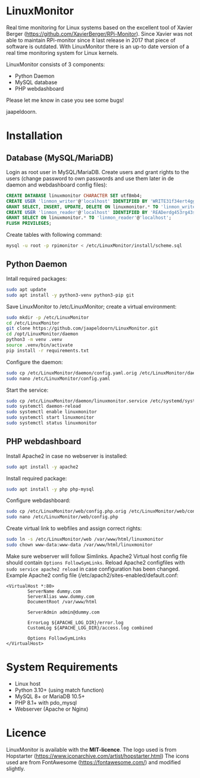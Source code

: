 # LinuxMonitor
Real time monitoring for Linux systems based on the excellent tool of Xavier Berger (https://github.com/XavierBerger/RPi-Monitor). Since Xavier was not able to maintain RPi-monitor since it last release in 2017 that piece of software is outdated. With LinuxMonitor there is an up-to date version of a real time monitoring system for Linux kernels.

LinuxMonitor consists of 3 components:
- Python Daemon
- MySQL database
- PHP webdashboard

Please let me know in case you see some bugs!

jaapeldoorn.

# Installation

## Database (MySQL/MariaDB)
Login as root user in MySQL/MariaDB.
Create users and grant rights to the users (change password to own passwords and use them later in de daemon and webdashboard config files):
```SQL
CREATE DATABASE linuxmonitor CHARACTER SET utf8mb4;
CREATE USER 'linmon_writer'@'localhost' IDENTIFIED BY 'WRITE31f34ert4ggs';
GRANT SELECT, INSERT, UPDATE, DELETE ON linuxmonitor.* TO 'linmon_writer'@'localhost';
CREATE USER 'linmon_reader'@'localhost' IDENTIFIED BY 'READerdg453rg43sg';
GRANT SELECT ON linuxmonitor.* TO 'linmon_reader'@'localhost';
FLUSH PRIVILEGES;
```
Create tables with following command:
```bash
mysql -u root -p rpimonitor < /etc/LinuxMonitor/install/scheme.sql
```

## Python Daemon
Intall required packages:
```bash
sudo apt update
sudo apt install -y python3-venv python3-pip git
```

Save LinuxMonitor to /etc/LinuxMonitor; create a virtual environment:
```bash
sudo mkdir -p /etc/LinuxMonitor
cd /etc/LinuxMonitor
git clone https://github.com/jaapeldoorn/LinuxMonitor.git
cd /opt/LinuxMonitor/daemon
python3 -m venv .venv
source .venv/bin/activate
pip install -r requirements.txt
```

Configure the daemon:
```bash
sudo cp /etc/LinuxMonitor/daemon/config.yaml.orig /etc/LinuxMonitor/daemon/config.yaml
sudo nano /etc/LinuxMonitor/config.yaml
```

Start the service:
```bash
sudo cp /etc/LinuxMonitor/daemon/linuxmonitor.service /etc/systemd/system/
sudo systemctl daemon-reload
sudo systemctl enable linuxmonitor
sudo systemctl start linuxmonitor
sudo systemctl status linuxmonitor
```

## PHP webdashboard
Install Apache2 in case no webserver is installed:
```bash
sudo apt install -y apache2
```

Install required package:
```bash
sudo apt install -y php php-mysql
```

Configure webdashboard:
```bash
sudo cp /etc/LinuxMonitor/web/config.php.orig /etc/LinuxMonitor/web/config.php
sudo nano /etc/LinuxMonitor/web/config.php
```

Create virtual link to webfiles and assign correct rights:
```bash
sudo ln -s /etc/LinuxMonitor/web /var/www/html/linuxmonitor
sudo chown www-data:www-data /var/www/html/linuxmonitor
```

Make sure webserver will follow Simlinks. Apache2 Virtual host config file should contain `Options FollowSymLinks`. Reload Apache2 configfiles with `sudo service apache2 reload` in case configuration has been changed.
Example Apache2 config file (/etc/apach2/sites-enabled/default.conf:
```
<VirtualHost *:80>
        ServerName dummy.com
        ServerAlias www.dummy.com
        DocumentRoot /var/www/html

        ServerAdmin admin@dummy.com

        ErrorLog ${APACHE_LOG_DIR}/error.log
        CustomLog ${APACHE_LOG_DIR}/access.log combined

        Options FollowSymLinks
</VirtualHost>
```

# System Requirements
- Linux host
- Python 3.10+ (using match function)
- MySQL 8+ or MariaDB 10.5+
- PHP 8.1+ with pdo_mysql
- Webserver (Apache or Nginx)

# Licence
LinuxMonitor is available with the **MIT-licence**.
The logo used is from Hopstarter (https://www.iconarchive.com/artist/hopstarter.html)
The icons used are from FontAwesome (https://fontawesome.com/) and modified slightly.
